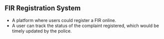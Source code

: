 ## FIR Registration System
- A platform where users could register a FIR online. 
- A user can track the status of the complaint registered, which would be timely updated by the police. 
